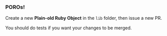 ### POROs!    

Create a new **Plain-old Ruby Object** in the `lib` folder, then issue a new PR. 
  
You should do tests if you want your changes to be merged.  
  
    
  
